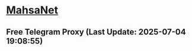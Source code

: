 
# [MahsaNet](https://t.me/mahsa_net)
## Free Telegram Proxy (Last Update: 2025-07-04 19:08:55)

    